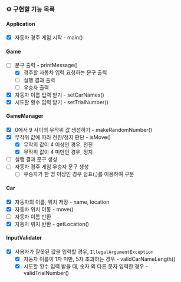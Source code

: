 ### ⚙️ 구현할 기능 목록

#### Application
- [x] 자동차 경주 게임 시작 - main()

#### Game
- [ ] 문구 출력 - printMessage()
  - [x] 경주할 자동차 입력 요청하는 문구 출력
  - [ ] 실행 결과 출력
  - [ ] 우승자 출력
- [x] 자동차 이름 입력 받기 - setCarNames()
- [x] 시도할 횟수 입력 받기 - setTrialNumber()

#### GameManager
- [x] 0에서 9 사이의 무작위 값 생성하기 - makeRandomNumber()
- [x] 무작위 값에 따라 전진/정지 판단 - isMove()
  - [x] 무작위 값이 4 이상인 경우, 전진
  - [x] 무작위 값이 4 미만인 경우, 정지
- [ ] 실행 결과 문구 생성
- [ ] 자동차 경주 게임 우승자 문구 생성
  - [ ] 우승자가 한 명 이상인 경우 쉼표(,)를 이용하여 구분

#### Car
- [x] 자동차의 이름, 위치 저장 - name, location
- [x] 자동차 위치 이동 - move()
- [ ] 자동차 이름 반환
- [x] 자동차 위치 반환 - getLocation()

#### InputValidator
- [x] 사용자가 잘못된 값을 입력할 경우, `IllegalArgumentException`
    - [x] 자동차 이름이 1자 미만, 5자 초과하는 경우 - validCarNameLength()
    - [x] 시도할 횟수 입력 받을 때, 숫자 외 다른 문자 입력한 경우 - validTrialNumber()